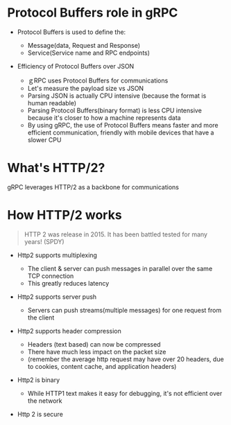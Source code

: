 # Protocol Buffers role in gRPC

- Protocol Buffers is used to define the:
    - Message(data, Request and Response)
    - Service(Service name and RPC endpoints)
    
- Efficiency of Protocol Buffers over JSON
    - ｇRPC uses Protocol Buffers for communications
    - Let's measure the payload size vs JSON
    - Parsing JSON is actually CPU intensive (because the format is human readable)
    - Parsing Protocol Buffers(binary format) is less CPU intensive because it's closer to how a machine represents data
    - By using gRPC, the use of Protocol Buffers means faster and more efficient communication, friendly with mobile devices that have a slower CPU
    
# What's HTTP/2?

gRPC leverages HTTP/2 as a backbone for communications 

# How HTTP/2 works
> HTTP 2 was release in 2015. It has been battled tested for many years! (SPDY)

- Http2 supports multiplexing
    - The client & server can push messages in parallel over the same TCP connection
    - This greatly reduces latency

- Http2 supports server push
    - Servers can push streams(multiple messages) for one request from the client
    
- Http2 supports header compression
    - Headers (text based) can now be compressed
    - There have much less impact on the packet size
    - (remember the average http request may have over 20 headers, due to cookies, content cache, and application headers)

- Http2 is binary
    - While HTTP1 text makes it easy for debugging, it's not efficient over the network

- Http 2 is secure